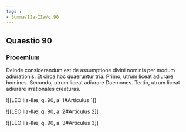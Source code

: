 ```yaml
---
tags : 
- Summa/IIa-IIæ/q.90
---
```


## Quaestio 90

### Prooemium

Deinde considerandum est de assumptione divini nominis per modum adiurationis. Et circa hoc quaeruntur tria. Primo, utrum liceat adiurare homines. Secundo, utrum liceat adiurare Daemones. Tertio, utrum liceat adiurare irrationales creaturas.

![[LEO IIa-IIæ, q. 90, a. 1#Articulus 1]]

![[LEO IIa-IIæ, q. 90, a. 2#Articulus 2]]

![[LEO IIa-IIæ, q. 90, a. 3#Articulus 3]]


